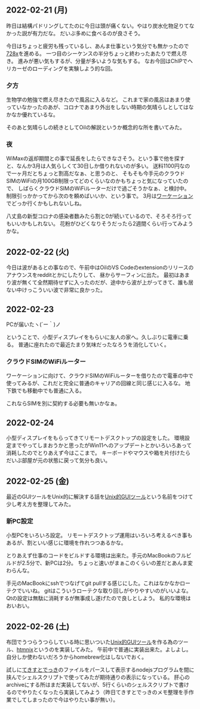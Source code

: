 ## 2022-02-21 (月)

昨日は結構パドリングしてたのに今日は頭が痛くない。やはり炭水化物足りてなかった説が有力だな。
だいぶ多めに食べるのが良さそう。

今日はちょっと疲労も残っているし、あんま仕事という気分でも無かったので[728x](728x.md)を進める。
一つ目のシーケンスの半分ちょっと終わったあたりで燃え尽き。
進みが悪い気もするが、分量が多いような気もする。
なお今回はChIPでヘリカーゼのローディングを実験しよう的な回。

### 夕方

生物学の勉強で燃え尽きたので風呂に入るなど。
これまで家の風呂はあまり使っていなかったのあが、コロナであまり外出をしない時期の気晴らしとしてはなかなか優れているな。

そのあと気晴らしの続きとしてOilの解説というか概念的な所を書いてみた。

### 夜

WiMaxの返却期間との事で延長をしたらできなさそう。という事で他を探すと、なんか3月は人気らしくて30日しか借りれないのが多い。
送料1100円なので一ヶ月だとちょっと割高だなぁ、と思うのと、
そもそも今手元のクラウドSIMのWiFiの月100GB制限ってどのくらいなのかもちょっと気になっていたので、
しばらくクラウドSIMのWiFiルーターだけで過ごそうかなぁ、と検討中。
制限引っかかってから次のを頼めばいいか、という事で。
3月は[ワーケーション](ワーケーション.md)でどっか行くかもしれないしね。

八丈島の新型コロナの感染者数みたら割と0が続いているので、そろそろ行ってもいいかもしれない。
花粉がひどくなりそうだったら2週間くらい行ってみようかな。

## 2022-02-22 (火)

今日は波があるとの事なので、午前中はOilのVS Codeのextensionのリリースのアナウンスをredditとかにしたりして、
昼からサーフィンに出た。
最初はあまり波が無くて全然期待せずに入ったのだが、途中から波が上がってきて、誰も居ない中けっこういい波で非常に良かった。

## 2022-02-23

PCが届いたヽ(´ー｀)ノ

ということで、小型ディスプレイをもらいに友人の家へ。久しぶりに電車に乗る。
普通に座れたので最近たまり気味だったなろうを消化していく。

### クラウドSIMのWiFiルーター

ワーケーションに向けて、クラウドSIMのWiFiルーターを借りたので電車の中で使ってみるが、これだと完全に普通のキャリアの回線と同じ感じに入るな。
地下鉄でも移動中でも普通に入る。

これならSIMを別に契約する必要も無いかなぁ。

## 2022-02-24

小型ディスプレイをもらってきてリモートデスクトップの設定をした。
環境設定までやってしまおうかと思ったがWin11へのアップデートとかいろいろあって消耗したのでとりあえず今はここまで。
キーボードやマウスや箱を片付けたらだいぶ部屋が元の状態に戻って気分も良い。

## 2022-02-25 (金)

最近のGUIツールをUnix的に解決する話を[Unix的GUIツール](Unix的GUIツール.md)という名前をつけて少し考え方を整理してみた。

### 新PC設定

小型PCをいろいろ設定。
リモートデスクトップ運用はいろいろ考えるべき事もあるが、割といい感じに環境を作れつつあるかな。

とりあえず仕事のコードをビルドする環境は出来た。手元のMacBookのフルビルドが2.5分で、新PCは2分。
ちょっと速いがまぁこのくらいの差だとあんま変わらんな。

手元のMacBookにsshでつなげてgit pullする感じにした。これはなかなかローテクでいいね。
gitはこういうローテクな取り回しがやりやすいのがいいよな。
Qtの設定は無駄に消耗するが無事成し遂げたので良しとしよう。
私的な環境はおいおい。

## 2022-02-26 (土)

布団でうつらうつらしている時に思いついた[Unix的GUIツール](Unix的GUIツール.md)を作る為のツール、[htmnix](htmnix.md)というのを実装してみた。
午前中で普通に実装出来た。よしよし。
自分しか使わないだろうからhomebrew化はしないでおく。

試しに[てきすとでっき](てきすとでっき.md)のファイルをパースして表示するnodejsプログラムを間に挟んでシェルスクリプトで使ってみたが期待通りの表示になっている。
肝心のarchiveにする所はまだ実装してないが、5行くらいのシェルスクリプトで書けるのでやりたくなったら実装してみよう（昨日てきすとでっきのメモ整理を手作業でしてしまったので今はやりたい事が無い）。